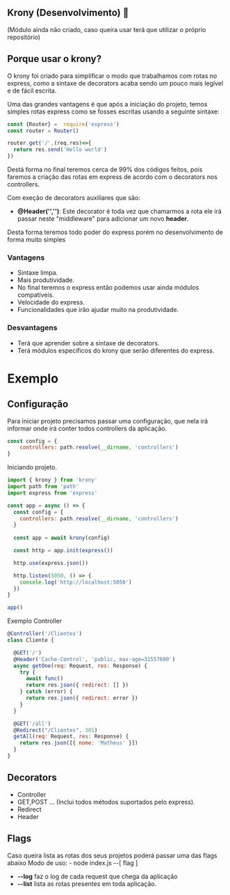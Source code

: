 ## Krony (Desenvolvimento) 🚀

(Módulo ainda não criado, caso queira usar terá que utilizar o próprio repositório)

## Porque usar o krony?

O krony foi criado para simplificar o modo que trabalhamos com rotas no express, como a sintaxe de decorators acaba sendo um pouco mais legível e de fácil escrita.

Uma das grandes vantagens é que após a iniciação do projeto, temos simples rotas express como se fosses escritas usando a seguinte sintaxe:
```javascript
const {Router} =  require('express')
const router = Router()

router.get('/',(req,res)=>{
  return res.send('Hello world')
})
```

Destá forma no final teremos cerca de 99% dos códigos feitos, pois faremos a criação das rotas em express de acordo com o decorators nos controllers. 

Com exeção de decorators auxiliares que são:
- **@Header('','')**: Este decorator é toda vez que chamarmos a rota ele irá passar neste "middleware" para adicionar um novo **header**.

Desta forma teremos todo poder do express porém no desenvolvimento de forma muito simples


### Vantagens
- Sintaxe limpa.
- Mais produtividade.
- No final teremos o express então podemos usar ainda módulos compatíveis.  
- Velocidade do express.
- Funcionalidades que irão ajudar muito na produtividade.

### Desvantagens
- Terá que aprender sobre a sintaxe de decorators.
- Terá módulos específicos do krony que serão diferentes do express.

# Exemplo 

## Configuração
Para iniciar projeto precisamos passar uma configuração, que nela irá informar onde irá conter todos controllers da aplicação.

```javascript
const config = {
    controllers: path.resolve(__dirname, 'controllers')
}
```

Iniciando projeto.
```javascript
import { krony } from 'krony'
import path from 'path'
import express from 'express'

const app = async () => {
  const config = {
    controllers: path.resolve(__dirname, 'controllers')
  }
  
  const app = await krony(config)

  const http = app.init(express())

  http.use(express.json())

  http.listen(5050, () => {
    console.log('http://localhost:5050')
  })
}

app()
```

Exemplo Controller
```javascript
@Controller('/Clientes')
class Cliente {

  @GET('/')
  @Header('Cache-Control', 'public, max-age=31557600')
  async getOne(req: Request, res: Response) {
    try {
      await func()
      return res.json({ redirect: [] })
    } catch (error) {
      return res.json({ redirect: error })
    }
  }

  @GET('/all')
  @Redirect("/Clientes", 301)
  getAll(req: Request, res: Response) {
    return res.json([{ nome: 'Matheus' }])
  }
}
```


## Decorators
- Controller 
- GET,POST ... (Inclui todos métodos suportados pelo express).
- Redirect 
- Header


## Flags
Caso queira lista as rotas dos seus projetos poderá passar uma das flags abaixo
Modo de uso:
    - node index.js --[ flag ]
- **--log** faz o log de cada request que chega da aplicação
- **--list** lista as rotas presentes em toda aplicação.